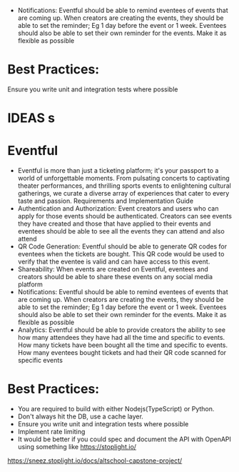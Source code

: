 
- Notifications: Eventful should be able to remind eventees of events that are coming up. When creators are creating the events, they should be able to set the reminder; Eg 1 day before the event or 1 week. Eventees should also be able to set their own reminder for the events. Make it as flexible as possible


# Best Practices:
Ensure you write unit and integration tests where possible



# IDEAS s


# Eventful

- Eventful is more than just a ticketing platform; it's your passport to a world of unforgettable moments. From pulsating concerts to captivating theater performances, and thrilling sports events to enlightening cultural gatherings, we curate a diverse array of experiences that cater to every taste and passion.
Requirements and Implementation Guide
- Authentication and Authorization: Event creators and users who can apply for those events should be authenticated. Creators can see events they have created and those that have applied to their events and eventees should be able to see all the events they can attend and also attend
- QR Code Generation: Eventful should be able to generate QR codes for eventees when the tickets are bought. This QR code would be used to verify that the eventee is valid and can have access to this event.
- Shareability: When events are created on Eventful, eventees and creators should be able to share these events on any social media platform
- Notifications: Eventful should be able to remind eventees of events that are coming up. When creators are creating the events, they should be able to set the reminder; Eg 1 day before the event or 1 week. Eventees should also be able to set their own reminder for the events. Make it as flexible as possible
- Analytics: Eventful should be able to provide creators the ability to see how many attendees they have had all the time and specific to events. How many tickets have been bought all the time and specific to events. How many eventees bought tickets and had their QR code scanned for specific events

# Best Practices:
- You are required to build with either Nodejs(TypeScript) or Python.
- Don't always hit the DB, use a cache layer.
- Ensure you write unit and integration tests where possible
- Implement rate limiting
- It would be better if you could spec and document the API with OpenAPI using something like https://stoplight.io/

https://sneez.stoplight.io/docs/altschool-capstone-project/
